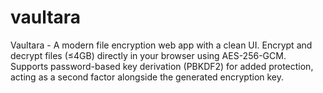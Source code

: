 # vaultara
Vaultara - A modern file encryption web app with a clean UI. Encrypt and decrypt files (≤4GB) directly in your browser using AES-256-GCM. Supports password-based key derivation (PBKDF2) for added protection, acting as a second factor alongside the generated encryption key.
